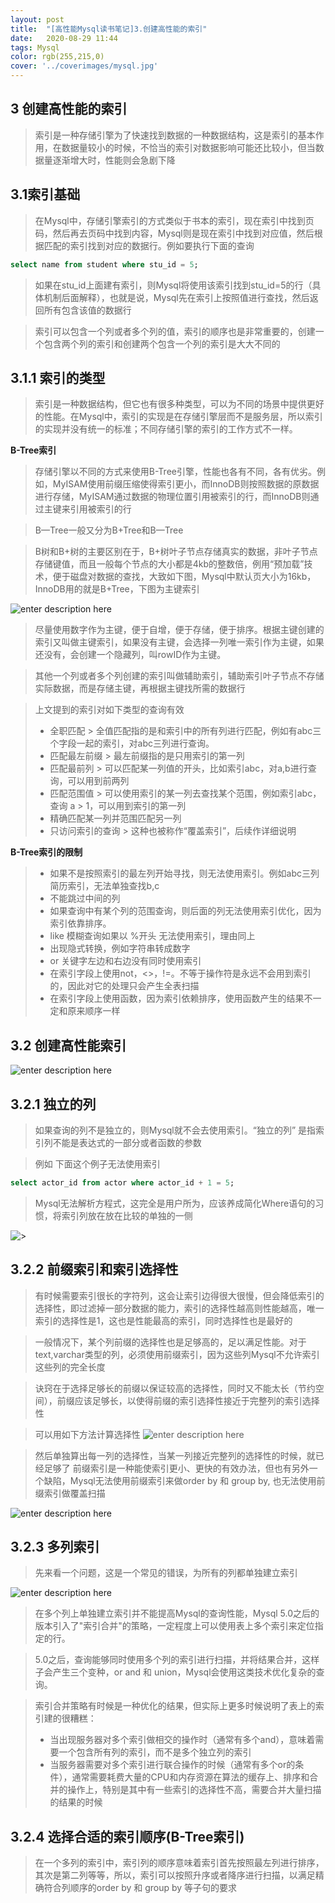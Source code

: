 ```yaml
---
layout: post
title:  "[高性能Mysql读书笔记]3.创建高性能的索引"
date:   2020-08-29 11:44
tags: Mysql
color: rgb(255,215,0)
cover: '../coverimages/mysql.jpg'
---
```


## 3 创建高性能的索引

> 索引是一种存储引擎为了快速找到数据的一种数据结构，这是索引的基本作用，在数据量较小的时候，不恰当的索引对数据影响可能还比较小，但当数据量逐渐增大时，性能则会急剧下降

## 3.1索引基础

>在Mysql中，存储引擎索引的方式类似于书本的索引，现在索引中找到页码，然后再去页码中找到内容，Mysql则是现在索引中找到对应值，然后根据匹配的索引找到对应的数据行。例如要执行下面的查询
``` sql
select name from student where stu_id = 5;
```

> 如果在stu_id上面建有索引，则Mysql将使用该索引找到stu_id=5的行（具体机制后面解释），也就是说，Mysql先在索引上按照值进行查找，然后返回所有包含该值的数据行

> 索引可以包含一个列或者多个列的值，索引的顺序也是非常重要的，创建一个包含两个列的索引和创建两个包含一个列的索引是大大不同的

## 3.1.1 索引的类型

> 索引是一种数据结构，但它也有很多种类型，可以为不同的场景中提供更好的性能。在Mysql中，索引的实现是在存储引擎层而不是服务层，所以索引的实现并没有统一的标准；不同存储引擎的索引的工作方式不一样。

**B-Tree索引**

> 存储引擎以不同的方式来使用B-Tree引擎，性能也各有不同，各有优劣。例如，MyISAM使用前缀压缩使得索引更小，而InnoDB则按照数据的原数据进行存储，MyISAM通过数据的物理位置引用被索引的行，而InnoDB则通过主键来引用被索引的行

>B—Tree一般又分为B+Tree和B—Tree

>B树和B+树的主要区别在于，B+树叶子节点存储真实的数据，非叶子节点存储键值，而且一般每个节点的大小都是4kb的整数倍，例用“预加载”技术，便于磁盘对数据的查找，大致如下图，Mysql中默认页大小为16kb，InnoDB用的就是B+Tree，下图为主键索引

![enter description here](https://raw.githubusercontent.com/LazystudentCH/blogImage/master/2020/9/1/[高性能Mysql读书笔记]3.创建高性能的索引/1598972722074.png)

> 尽量使用数字作为主键，便于自增，便于存储，便于排序。根据主键创建的索引又叫做主键索引，如果没有主键，会选择一列唯一索引作为主键，如果还没有，会创建一个隐藏列，叫rowID作为主键。

> 其他一个列或者多个列创建的索引叫做辅助索引，辅助索引叶子节点不存储实际数据，而是存储主键，再根据主键找所需的数据行

> 上文提到的索引对如下类型的查询有效
> * 全职匹配
	> 全值匹配指的是和索引中的所有列进行匹配，例如有abc三个字段一起的索引，对abc三列进行查询。
> * 匹配最左前缀
	> 最左前缀指的是只用索引的第一列
> * 匹配最前列
	> 可以匹配某一列值的开头，比如索引abc，对a,b进行查询，可以用到前两列
> * 匹配范围值
	> 可以使用索引的某一列去查找某个范围，例如索引abc，查询 a > 1，可以用到索引的第一列
> * 精确匹配某一列并范围匹配另一列
> * 只访问索引的查询
	> 这种也被称作“覆盖索引”，后续作详细说明

**B-Tree索引的限制**
>* 如果不是按照索引的最左列开始寻找，则无法使用索引。例如abc三列简历索引，无法单独查找b,c
>* 不能跳过中间的列
>* 如果查询中有某个列的范围查询，则后面的列无法使用索引优化，因为索引依靠排序。
>* like 模糊查询如果以 %开头 无法使用索引，理由同上
>* 出现隐式转换，例如字符串转成数字
>* or 关键字左边和右边没有同时使用索引
>* 在索引字段上使用not，<>，!=。不等于操作符是永远不会用到索引的，因此对它的处理只会产生全表扫描
>* 在索引字段上使用函数，因为索引依赖排序，使用函数产生的结果不一定和原来顺序一样

## 3.2 创建高性能索引

![enter description here](./images/1599144812217.png)

## 3.2.1 独立的列

> 如果查询的列不是独立的，则Mysql就不会去使用索引。“独立的列” 是指索引列不能是表达式的一部分或者函数的参数

>例如 下面这个例子无法使用索引
```sql
select actor_id from actor where actor_id + 1 = 5;
```
> Mysql无法解析方程式，这完全是用户所为，应该养成简化Where语句的习惯，将索引列放在放在比较的单独的一侧

![>](https://raw.githubusercontent.com/LazystudentCH/blogImage/master/2020/9/3/[高性能Mysql读书笔记]3.创建高性能的索引/1599145227077.png)

## 3.2.2 前缀索引和索引选择性
> 有时候需要索引很长的字符列，这会让索引边得很大很慢，但会降低索引的选择性，即过滤掉一部分数据的能力，索引的选择性越高则性能越高，唯一索引的选择性是1，这也是性能最高的索引，同时选择性也是最好的

> 一般情况下，某个列前缀的选择性也是足够高的，足以满足性能。对于text,varchar类型的列，必须使用前缀索引，因为这些列Mysql不允许索引这些列的完全长度

> 诀窍在于选择足够长的前缀以保证较高的选择性，同时又不能太长（节约空间），前缀应该足够长，以使得前缀的索引选择性接近于完整列的索引选择性

> 可以用如下方法计算选择性
![enter description here](https://raw.githubusercontent.com/LazystudentCH/blogImage/master/2020/9/4/[高性能Mysql读书笔记]3.创建高性能的索引/1599148906447.png)

> 然后单独算出每一列的选择性，当某一列接近完整列的选择性的时候，就已经足够了
> 前缀索引是一种能使索引更小、更快的有效办法，但也有另外一个缺陷，Mysql无法使用前缀索引来做order by 和 group by, 也无法使用前缀索引做覆盖扫描

![enter description here](https://raw.githubusercontent.com/LazystudentCH/blogImage/master/2020/9/4/[高性能Mysql读书笔记]3.创建高性能的索引/1599211060757.png)

## 3.2.3 多列索引
> 先来看一个问题，这是一个常见的错误，为所有的列都单独建立索引

![enter description here](https://raw.githubusercontent.com/LazystudentCH/blogImage/master/2020/9/4/[高性能Mysql读书笔记]3.创建高性能的索引/1599211264958.png)

> 在多个列上单独建立索引并不能提高Mysql的查询性能，Mysql 5.0之后的版本引入了"索引合并"的策略，一定程度上可以使用表上多个索引来定位指定的行。

> 5.0之后，查询能够同时使用多个列的索引进行扫描，并将结果合并，这样子会产生三个变种，or and 和 union，Mysql会使用这类技术优化复杂的查询。

> 索引合并策略有时候是一种优化的结果，但实际上更多时候说明了表上的索引建的很糟糕：
> * 当出现服务器对多个索引做相交的操作时（通常有多个and），意味着需要一个包含所有列的索引，而不是多个独立列的索引
> *  当服务器需要对多个索引进行联合操作的时候（通常有多个or的条件），通常需要耗费大量的CPU和内存资源在算法的缓存上、排序和合并的操作上，特别是其中有一些索引的选择性不高，需要合并大量扫描的结果的时候

## 3.2.4 选择合适的索引顺序(B-Tree索引)
> 在一个多列的索引中，索引列的顺序意味着索引首先按照最左列进行排序，其次是第二列等等，所以，索引可以按照升序或者降序进行扫描，以满足精确符合列顺序的order by 和 group by 等子句的要求

>